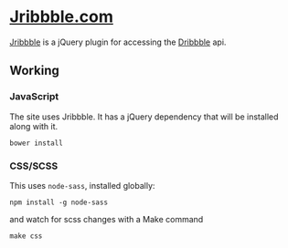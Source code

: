 # [Jribbble.com](http://jribbble.com)

[Jribbble](http://github.com/tylergaw/jribbble) is a jQuery plugin for accessing the [Dribbble](http://dribbble.com/api) api.

## Working

### JavaScript

The site uses Jribbble. It has a jQuery dependency that will be installed along with it.

```
bower install
```

### CSS/SCSS

This uses `node-sass`, installed globally:

```
npm install -g node-sass
```

and watch for scss changes with a Make command

```
make css
```
